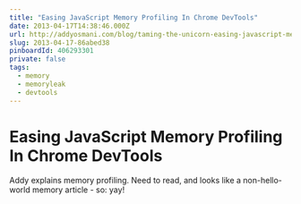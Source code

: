 ```yaml
---
title: "Easing JavaScript Memory Profiling In Chrome DevTools"
date: 2013-04-17T14:38:46.000Z
url: http://addyosmani.com/blog/taming-the-unicorn-easing-javascript-memory-profiling-in-devtools/
slug: 2013-04-17-86abed38
pinboardId: 406293301
private: false
tags:
  - memory
  - memoryleak
  - devtools
---
```


# Easing JavaScript Memory Profiling In Chrome DevTools

Addy explains memory profiling. Need to read, and looks like a non-hello-world memory article - so: yay!
